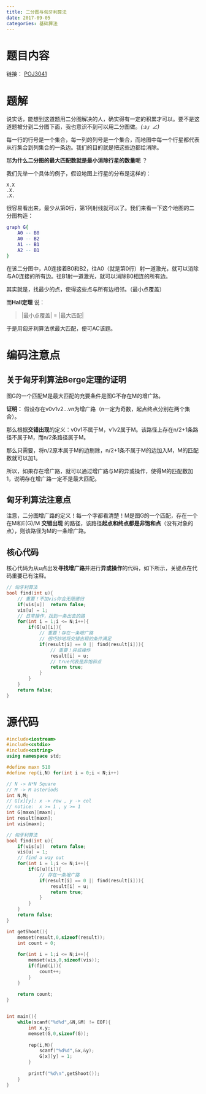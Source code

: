 ```yaml
---
title: 二分图与匈牙利算法
date: 2017-09-05
categories: 基础算法
---
```


# 题目内容

链接： [POJ3041](https://vjudge.net/problem/POJ-3041)

# 题解

说实话，能想到这道题用二分图解决的人，确实得有一定的积累才可以。要不是这道题被分到二分图下面，我也意识不到可以用二分图做。_(:з」∠)_

每一行的行号是一个集合，每一列的列号是一个集合，而地图中每一个行星都代表从行集合到列集合的一条边。我们的目的就是把这些边都给消除。
<!-- more -->
那**为什么二分图的最大匹配数就是最小消除行星的数量呢** ？

我们先举一个具体的例子，假设地图上行星的分布是这样的：

```
X.X 
.X. 
.X. 
```

很容易看出来，最少从第0行，第1列射线就可以了。我们来看一下这个地图的二分图构造：

```dot
graph G{
	A0 -- B0
	A0 -- B2
	A1 -- B1
	A2 -- B1
}
```

在该二分图中，A0连接着B0和B2，往A0（就是第0行）射一道激光，就可以消除与A0连接的所有边。往B1射一道激光，就可以消除B0相连的所有边。

其实就是，找最少的点，使得这些点与所有边相邻。（最小点覆盖）

而**Hall定理** 说：

> \|最小点覆盖\| = \|最大匹配\|

于是用匈牙利算法求最大匹配，便可AC该题。


# 编码注意点

## 关于匈牙利算法Berge定理的证明

图G的一个匹配M是最大匹配的充要条件是图G不存在M的增广路。

**证明：** 假设存在v0v1v2...vn为增广路（n一定为奇数，起点终点分别在两个集合）。

那么根据**交错出现**的定义：v0v1不属于M，v1v2属于M。该路径上存在n/2+1条路径不属于M，而n/2条路径属于M。

那么只需要，将n/2原本属于M的边剔除，n/2+1条不属于M的边加入M，M的匹配数就可以加1。

所以，如果存在增广路，就可以通过增广路与M的异或操作，使得M的匹配数加1，说明存在增广路一定不是最大匹配。

## 匈牙利算法注意点

注意，二分图增广路的定义！每一个字都看清楚！M是图G的一个匹配，存在一个在M和E(G)/M **交错出现** 的路径，该路径**起点和终点都是非饱和点**（没有对象的点），则该路径为M的一条增广路。

## 核心代码

核心代码为从u点出发**寻找增广路**并进行**异或操作**的代码，如下所示，关键点在代码重要已有注释。

```C++
// 匈牙利算法
bool find(int u){
	// 重要！不加vis你会无限递归 
	if(vis[u])	return false;
	vis[u] = 1;
	// 日常操作，找到一条出去的路 
	for(int i = 1;i <= N;i++){
		if(G[u][i]){
			// 重要！存在一条增广路 
			// 很巧妙地将交错出现的条件满足 
			if(result[i] == 0 || find(result[i])){
				// 重要！异或操作 
				result[i] = u;
				// true代表是非饱和点 
				return true;
			}
		}
	}
	return false;
}
```



# 源代码

```C++
#include<iostream>
#include<cstdio>
#include<cstring>
using namespace std;

#define maxn 510
#define rep(i,N) for(int i = 0;i < N;i++)

// N -> N*N Square 
// M -> M asteriods
int N,M;
// G[x][y]: x -> row , y -> col
// notice:  x >= 1 , y >= 1
int G[maxn][maxn];
int result[maxn];
int vis[maxn];

// 匈牙利算法
bool find(int u){
	if(vis[u])	return false;
	vis[u] = 1;
	// find a way out
	for(int i = 1;i <= N;i++){
		if(G[u][i]){
			// 存在一条增广路 
			if(result[i] == 0 || find(result[i])){
				result[i] = u;
				return true;
			}
		}
	}
	return false;
}

int getShoot(){
	memset(result,0,sizeof(result));
	int count = 0;
	
	for(int i = 1;i <= N;i++){
		memset(vis,0,sizeof(vis));
		if(find(i)){
			count++;
		}
	}
	
	return count;
}


int main(){
	while(scanf("%d%d",&N,&M) != EOF){
		int x,y;
		memset(G,0,sizeof(G));
		
		rep(i,M){
			scanf("%d%d",&x,&y);
			G[x][y] = 1;
		}
		
		printf("%d\n",getShoot());
	}
} 
```

